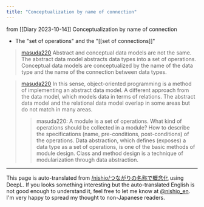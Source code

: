 ```yaml
---
title: "Conceptualization by name of connection"
---
```


from  [[Diary 2023-10-14]]
Conceptualization by name of connection
- The "set of operations" and the "[[set of connections]]"

> [masuda220](https://twitter.com/masuda220/status/1712987952610230360) Abstract and conceptual data models are not the same.
>  The abstract data model abstracts data types into a set of operations.
>  Conceptual data models are conceptualized by the name of the data type and the name of the connection between data types.

> [masuda220](https://twitter.com/masuda220/status/1712982697654751344) In this sense, object-oriented programming is a method of implementing an abstract data model.
>  A different approach from the data model, which models data in terms of relations.
>  The abstract data model and the relational data model overlap in some areas but do not match in many areas.
>  >masuda220: A module is a set of operations.
>  What kind of operations should be collected in a module? How to describe the specifications (name, pre-conditions, post-conditions) of the operations.
>  Data abstraction, which defines (exposes) a data type as a set of operations, is one of the basic methods of module design.
>  Class and method design is a technique of modularization through data abstraction.


---
This page is auto-translated from [/nishio/つながりの名称で概念化](https://scrapbox.io/nishio/つながりの名称で概念化) using DeepL. If you looks something interesting but the auto-translated English is not good enough to understand it, feel free to let me know at [@nishio_en](https://twitter.com/nishio_en). I'm very happy to spread my thought to non-Japanese readers.